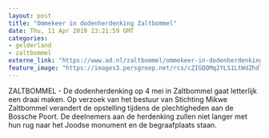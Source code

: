 ```yaml
---
layout: post
title: "Ommekeer in dodenherdenking Zaltbommel"
date: Thu, 11 Apr 2019 13:21:59 GMT
categories: 
- gelderland 
- zaltbommel 
externe_link: "https://www.ad.nl/zaltbommel/ommekeer-in-dodenherdenking-zaltbommel~a16950f5/"
feature_image: "https://images3.persgroep.net/rcs/cZIGQQMq2YLS1LtWdZhdlsFdh-k/diocontent/145310326/_fitwidth/400/?appId=21791a8992982cd8da851550a453bd7f&quality=0.7"
---
```


ZALTBOMMEL - De dodenherdenking op 4 mei in Zaltbommel gaat letterlijk een draai maken. Op verzoek van het bestuur van Stichting Mikwe Zaltbommel verandert de opstelling tijdens de plechtigheden aan de Bossche Poort. De deelnemers aan de herdenking zullen niet langer met hun rug naar het Joodse monument en de begraafplaats staan.
